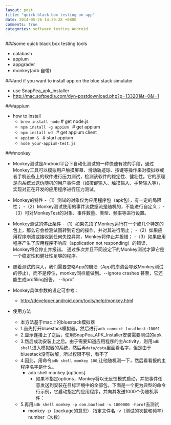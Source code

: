 ```yaml
---
layout: post
title: "quick black box testing on app"
date: 2014-05-26 14:39:28 +0800
comments: true
categories: software_testing Android
--- 
```


###some quick black box testing tools
- calabash
- appium
- appgrader
- monkey(adb 自带)
<!--more-->
###and if you want to install app on the blue stack simulater
- use SnapPea_apk_installer
- http://mac.softpedia.com/dyn-postdownload.php?p=133201&t=0&i=1

###appium
- how to install
	- `brew install node`      # get node.js
	- `npm install -g appium ` # get appium
	- `npm install wd `        # get appium client
	- `appium & `              # start appium
	- `node your-appium-test.js`

###monkey
- Monkey测试是Android平台下自动化测试的一种快速有效的手段，通过Monkey工具可以模拟用户触摸屏幕、滑动轨迹球、按键等操作来对模拟器或者手机设备上的软件进行压力测试，检测该软件的稳定性、健壮性。它的原理是向系统发送伪随机的用户事件流（如按键输入、触摸输入、手势输入等），实现对正在开发的应用程序进行压力测试。

- Monkey的特性
   -（1）测试的对象仅为应用程序包（apk包），有一定的局限性；
   -（2）Monkey测试使用的事件流数据流是随机的，不能进行自定义；
   -（3）可对MonkeyTest的对象、事件数量、类型、频率等进行设置。

- Monkey测试的停止条件
	-（1）如果先顶了Monkey运行在一个或几个特定的包上，那么它会检测试图转到它包的操作，并对其进行阻止；
	-（2）如果应用程序崩溃或接收到任何失控异常，Monkey将停止并报错；
	-（3）如果应用程序产生了应用程序不响应（application not responding）的错误，Monkey将会停止并报错。
通过多次并且不同设定下的Monkey测试才算它是一个稳定性和健壮性足够的程序。

- 随着测试的深入，我们需要忽略App的崩溃（App的崩溃会导致Monkey测试的停止），而不是停住，monkey同样能做到。--ignore crashes
甚至，它还能生成profiling报告。 --hprof

- Monkey具体参数的设定可参考：
	- http://developer.android.com/tools/help/monkey.html

- 使用方法
	- 本方法基于mac上的bluestack模拟器
	- 1.首先打开bluestack模拟器，然后进行`adb connect localhost:10001`
	- 2.显示连接上了之后，使用SnapPea_APK_Installer安装需要测试的apk
	- 3.然后成功安装上之后。由于需要知道应用程序的主Activity，则用`adb shell`进入模拟器的系统，然后再`data/data`里面看名字，但是由于bluestack没有破解，所以权限不够，看不了
	- 4.因此，用命令`adb shell monkey 100`,让他随机测一下，然后看看报的主程序名字是什么。
		- adb shell monkey [options]
			- 如果不指定options，Monkey将以无反馈模式启动，并把事件任意发送到安装在目标环境中的全部包。下面是一个更为典型的命令行示例，它启动指定的应用程序，并向其发送1000个伪随机事件：
	- 5.再用`adb shell monkey -p com.baofood -v 1000000 -hprof`去测试
		- monkey -p（package的意思）  指定文件名 -v（测试的次数和频率） number（次数）







